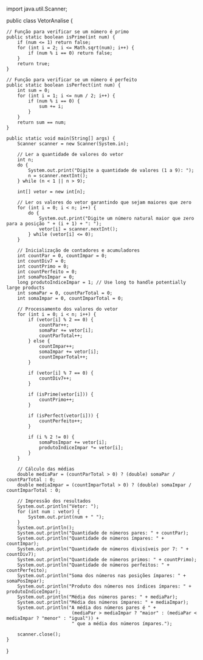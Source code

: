 import java.util.Scanner;

public class VetorAnalise {

    // Função para verificar se um número é primo
    public static boolean isPrime(int num) {
        if (num <= 1) return false;
        for (int i = 2; i <= Math.sqrt(num); i++) {
            if (num % i == 0) return false;
        }
        return true;
    }

    // Função para verificar se um número é perfeito
    public static boolean isPerfect(int num) {
        int sum = 0;
        for (int i = 1; i <= num / 2; i++) {
            if (num % i == 0) {
                sum += i;
            }
        }
        return sum == num;
    }

    public static void main(String[] args) {
        Scanner scanner = new Scanner(System.in);
        
        // Ler a quantidade de valores do vetor
        int n;
        do {
            System.out.print("Digite a quantidade de valores (1 a 9): ");
            n = scanner.nextInt();
        } while (n < 1 || n > 9);
        
        int[] vetor = new int[n];
        
        // Ler os valores do vetor garantindo que sejam maiores que zero
        for (int i = 0; i < n; i++) {
            do {
                System.out.print("Digite um número natural maior que zero para a posição " + (i + 1) + ": ");
                vetor[i] = scanner.nextInt();
            } while (vetor[i] <= 0);
        }

        // Inicialização de contadores e acumuladores
        int countPar = 0, countImpar = 0;
        int countDiv7 = 0;
        int countPrimo = 0;
        int countPerfeito = 0;
        int somaPosImpar = 0;
        long produtoIndiceImpar = 1; // Use long to handle potentially large products
        int somaPar = 0, countParTotal = 0;
        int somaImpar = 0, countImparTotal = 0;

        // Processamento dos valores do vetor
        for (int i = 0; i < n; i++) {
            if (vetor[i] % 2 == 0) {
                countPar++;
                somaPar += vetor[i];
                countParTotal++;
            } else {
                countImpar++;
                somaImpar += vetor[i];
                countImparTotal++;
            }

            if (vetor[i] % 7 == 0) {
                countDiv7++;
            }

            if (isPrime(vetor[i])) {
                countPrimo++;
            }

            if (isPerfect(vetor[i])) {
                countPerfeito++;
            }

            if (i % 2 != 0) {
                somaPosImpar += vetor[i];
                produtoIndiceImpar *= vetor[i];
            }
        }

        // Cálculo das médias
        double mediaPar = (countParTotal > 0) ? (double) somaPar / countParTotal : 0;
        double mediaImpar = (countImparTotal > 0) ? (double) somaImpar / countImparTotal : 0;

        // Impressão dos resultados
        System.out.println("Vetor: ");
        for (int num : vetor) {
            System.out.print(num + " ");
        }
        System.out.println();
        System.out.println("Quantidade de números pares: " + countPar);
        System.out.println("Quantidade de números ímpares: " + countImpar);
        System.out.println("Quantidade de números divisíveis por 7: " + countDiv7);
        System.out.println("Quantidade de números primos: " + countPrimo);
        System.out.println("Quantidade de números perfeitos: " + countPerfeito);
        System.out.println("Soma dos números nas posições ímpares: " + somaPosImpar);
        System.out.println("Produto dos números nos índices ímpares: " + produtoIndiceImpar);
        System.out.println("Média dos números pares: " + mediaPar);
        System.out.println("Média dos números ímpares: " + mediaImpar);
        System.out.println("A média dos números pares é " + 
                            (mediaPar > mediaImpar ? "maior" : (mediaPar < mediaImpar ? "menor" : "igual")) + 
                            " que a média dos números ímpares.");
        
        scanner.close();
    }
}
